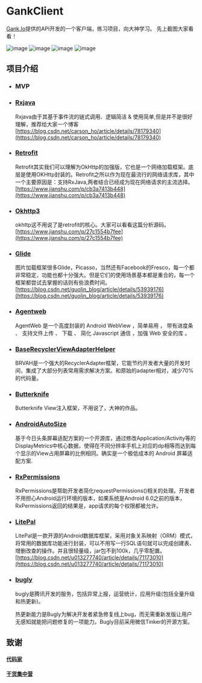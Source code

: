 # GankClient
[Gank.Io](http://gank.io/)提供的API开发的一个客户端，练习项目，向大神学习。
先上截图大家看看！

![image](https://github.com/youbec/GankClient/blob/master/images/m.jpg)
![image](https://github.com/youbec/GankClient/blob/master/images/3.jpg)
![image](https://github.com/youbec/GankClient/blob/master/images/2.jpg)
![image](https://github.com/youbec/GankClient/blob/master/images/4.jpg)

## 项目介绍

* ### MVP

* ### [Rxjava](https://github.com/ReactiveX/RxJava)

	Rxjava由于其基于事件流的链式调用、逻辑简洁 & 使用简单,但是并不是很好理解，推荐给大家一个博客
	[https://blog.csdn.net/carson_ho/article/details/78179340](https://blog.csdn.net/carson_ho/article/details/78179340)

* ### [Retrofit](https://github.com/square/retrofit)

	Retrofit其实我们可以理解为OkHttp的加强版，它也是一个网络加载框架。底层是使用OKHttp封装的。Retrofit之所以作为现在最流行的网络请求库，其中一个主要原因是：支持RxJava,两者结合已经成为现在网络请求的主流选择。
[https://www.jianshu.com/p/cb3a7413b448](https://www.jianshu.com/p/cb3a7413b448)

* ### [Okhttp3](https://github.com/square/okhttp)

	okhttp这不用说了是retrofit的核心。大家可以看看这篇分析源码。[https://www.jianshu.com/p/27c1554b7fee](https://www.jianshu.com/p/27c1554b7fee)

* ### [Glide](https://github.com/bumptech/glide)

	图片加载框架很多Glide，Picasso，当然还有Facebook的Fresco，每一个都非常稳定，功能也都十分强大。但是它们的使用场景基本都是重合的，每一个框架都尝试去掌握的话则有些浪费时间。[https://blog.csdn.net/guolin_blog/article/details/53939176](https://blog.csdn.net/guolin_blog/article/details/53939176)

* ### [Agentweb](https://github.com/Justson/AgentWeb)

	 AgentWeb 是一个高度封装的 Android WebView ，简单易用 ， 带有进度条 、 支持文件上传 、 下载 、 简化 Javascript 通信 ，加强 Web 安全的库 。

* ### [BaseRecyclerViewAdapterHelper](https://github.com/CymChad/BaseRecyclerViewAdapterHelper)

	BRVAH是一个强大的RecyclerAdapter框架，它能节约开发者大量的开发时间，集成了大部分列表常用需求解决方案。和原始的adapter相对，减少70%的代码量。

* ### [Butterknife](https://github.com/JakeWharton/butterknife)

	Butterknife View注入框架，不用说了，大神的作品。

* ### [AndroidAutoSize](https://github.com/JessYanCoding/AndroidAutoSize)

	基于今日头条屏幕适配方案的一个开源库，通过修改Application/Activity等的DisplayMetrics中核心数据，使得在不同分辨率手机上对应的dp相等而达到每个显示的View占用屏幕的比例相同。确实是一个极低成本的 Android 屏幕适配方案.

* ### [RxPermissions](https://github.com/tbruyelle/RxPermissions)

	RxPermissions是帮助开发者简化requestPermissions()相关的处理。开发者不用担心Android运行环境的版本，如果系统是Android 6.0之前的版本，RxPermissions返回的结果是，app请求的每个权限都被允许。 

* ### [LitePal](https://github.com/LitePalFramework/LitePal)

	LitePal是一款开源的Android数据库框架，采用对象关系映射（ORM）模式，将常用的数据库功能进行封装，可以不用写一行SQL语句就可以完成创建表、增删改查的操作。并且很轻量级，jar包不到100k，几乎零配置。[https://blog.csdn.net/u013277740/article/details/71173010](https://blog.csdn.net/u013277740/article/details/71173010)

* ### [bugly](https://bugly.qq.com/)

	bugly是腾讯开发的服务，包括异常上报，运营统计，应用升级(包括全量升级和热更新)。
	
	热更新能力是Bugly为解决开发者紧急修复线上bug，而无需重新发版让用户无感知就能把问题修复的一项能力。Bugly目前采用微信Tinker的开源方案。

## 致谢
	
   #### [代码家](https://github.com/daimajia)

   #### [干货集中营](http://gank.io/)


